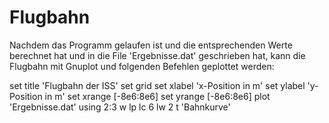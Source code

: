 # Flugbahn

Nachdem das Programm gelaufen ist und die entsprechenden Werte berechnet hat und in die File 'Ergebnisse.dat' geschrieben hat, 
kann die Flugbahn mit Gnuplot und folgenden Befehlen geplottet werden: 

set title 'Flugbahn der ISS'
set grid
set xlabel 'x-Position in m'
set ylabel 'y-Position in m'
set xrange [-8e6:8e6]
set yrange [-8e6:8e6]
plot 'Ergebnisse.dat' using 2:3 w lp lc 6 lw 2 t 'Bahnkurve'

